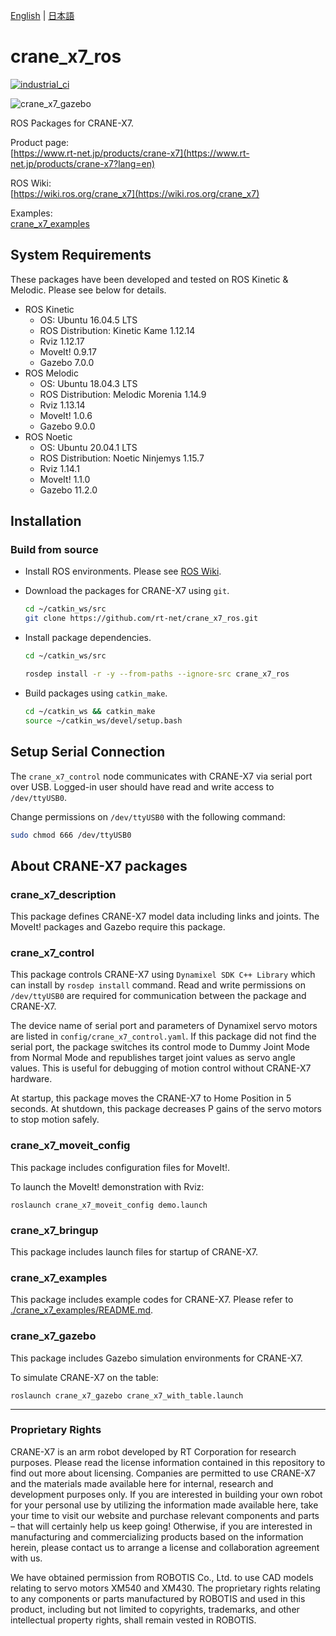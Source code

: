 [English](README.en.md) | [日本語](README.md)

# crane_x7_ros

[![industrial_ci](https://github.com/rt-net/crane_x7_ros/workflows/industrial_ci/badge.svg?branch=master)](https://github.com/rt-net/crane_x7_ros/actions?query=workflow%3Aindustrial_ci+branch%3Amaster)

![crane_x7_gazebo](https://rt-net.github.io/images/crane-x7/crane_x7_gazebo.png "crane_x7_gazebo")

ROS Packages for CRANE-X7.

Product page:  
[https://www.rt-net.jp/products/crane-x7](https://www.rt-net.jp/products/crane-x7?lang=en)

ROS Wiki:  
[https://wiki.ros.org/crane_x7](https://wiki.ros.org/crane_x7)

Examples:  
[crane_x7_examples](https://github.com/rt-net/crane_x7_ros/tree/master/crane_x7_examples)

## System Requirements

These packages have been developed and tested on ROS Kinetic & Melodic.
Please see below for details.

- ROS Kinetic
  - OS: Ubuntu 16.04.5 LTS
  - ROS Distribution: Kinetic Kame 1.12.14
  - Rviz 1.12.17
  - MoveIt! 0.9.17
  - Gazebo 7.0.0
- ROS Melodic
  - OS: Ubuntu 18.04.3 LTS
  - ROS Distribution: Melodic Morenia 1.14.9
  - Rviz 1.13.14
  - MoveIt! 1.0.6
  - Gazebo 9.0.0
- ROS Noetic
  - OS: Ubuntu 20.04.1 LTS
  - ROS Distribution: Noetic Ninjemys 1.15.7
  - Rviz 1.14.1
  - MoveIt! 1.1.0
  - Gazebo 11.2.0

## Installation

### Build from source

- Install ROS environments. Please see [ROS Wiki](http://wiki.ros.org/noetic/Installation/Ubuntu).

- Download the packages for CRANE-X7 using `git`.

  ```bash
  cd ~/catkin_ws/src
  git clone https://github.com/rt-net/crane_x7_ros.git
  ```

- Install package dependencies.

  ```bash
  cd ~/catkin_ws/src
  
  rosdep install -r -y --from-paths --ignore-src crane_x7_ros
  ```

- Build packages using `catkin_make`.

  ```bash
  cd ~/catkin_ws && catkin_make
  source ~/catkin_ws/devel/setup.bash
  ```

## Setup Serial Connection

The `crane_x7_control` node communicates with CRANE-X7 via serial port over USB.
Logged-in user should have read and write access to `/dev/ttyUSB0`.

Change permissions on `/dev/ttyUSB0` with the following command:

```bash
sudo chmod 666 /dev/ttyUSB0
```

## About CRANE-X7 packages

### crane_x7_description

This package defines CRANE-X7 model data including links and joints.
The MoveIt! packages and Gazebo require this package.

### crane_x7_control

This package controls CRANE-X7 using `Dynamixel SDK C++ Library`
which can install by `rosdep install` command.
Read and write permissions on `/dev/ttyUSB0` 
are required for communication between the package and CRANE-X7.

The device name of serial port and parameters of Dynamixel servo motors are listed in `config/crane_x7_control.yaml`.
If this package did not find the serial port, the package switches its control mode to Dummy Joint Mode from Normal Mode
and republishes target joint values as servo angle values.
This is useful for debugging of motion control without CRANE-X7 hardware.

At startup, this package moves the CRANE-X7 to Home Position in 5 seconds.
At shutdown, this package decreases P gains of the servo motors to stop motion safely.

### crane_x7_moveit_config

This package includes configuration files for MoveIt!.

To launch the MoveIt! demonstration with Rviz:

`roslaunch crane_x7_moveit_config demo.launch`

### crane_x7_bringup

This package includes launch files for startup of CRANE-X7.

### crane_x7_examples

This package includes example codes for CRANE-X7.
Please refer to [./crane_x7_examples/README.md](./crane_x7_examples/README.md).

### crane_x7_gazebo

This package includes Gazebo simulation environments for CRANE-X7.

To simulate CRANE-X7 on the table:

`roslaunch crane_x7_gazebo crane_x7_with_table.launch`

---

### Proprietary Rights

CRANE-X7 is an arm robot developed by RT Corporation for research purposes. Please read the license information contained in this repository to find out more about licensing. Companies are permitted to use CRANE-X7 and the materials made available here for internal, research and development purposes only. If you are interested in building your own robot for your personal use by utilizing the information made available here, take your time to visit our website and purchase relevant components and parts – that will certainly help us keep going! Otherwise, if you are interested in manufacturing and commercializing products based on the information herein, please contact us to arrange a license and collaboration agreement with us. 

We have obtained permission from ROBOTIS Co., Ltd. to use CAD models relating to servo motors XM540 and XM430. The proprietary rights relating to any components or parts manufactured by ROBOTIS and used in this product, including but not limited to copyrights, trademarks, and other intellectual property rights, shall remain vested in ROBOTIS. 
